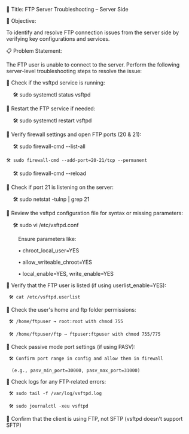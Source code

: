 🐘 Title: FTP Server Troubleshooting – Server Side

🎯 Objective:

To identify and resolve FTP connection issues from the server side by verifying key configurations and services.

📋 Problem Statement:

The FTP user is unable to connect to the server. Perform the following server-level troubleshooting steps to resolve the issue:

🔸 Check if the vsftpd service is running:

 	🛠️ sudo systemctl status vsftpd

🔸 Restart the FTP service if needed:

 	🛠️ sudo systemctl restart vsftpd

🔸 Verify firewall settings and open FTP ports (20 & 21):

 	🛠️ sudo firewall-cmd --list-all

	🛠️ sudo firewall-cmd --add-port=20-21/tcp --permanent

 	🛠️ sudo firewall-cmd --reload

🔸 Check if port 21 is listening on the server:

 	🛠️ sudo netstat -tulnp | grep 21

🔸 Review the vsftpd configuration file for syntax or missing parameters:

 	🛠️ sudo vi /etc/vsftpd.conf

  		Ensure parameters like:

  		• chroot_local_user=YES

  		• allow_writeable_chroot=YES

  		• local_enable=YES, write_enable=YES

🔸 Verify that the FTP user is listed (if using userlist_enable=YES):

	 🛠️ cat /etc/vsftpd.userlist

🔸 Check the user's home and ftp folder permissions:

	 🛠️ /home/ftpuser → root:root with chmod 755

	 🛠️ /home/ftpuser/ftp → ftpuser:ftpuser with chmod 755/775

🔸 Check passive mode port settings (if using PASV):

	 🛠️ Confirm port range in config and allow them in firewall

	  (e.g., pasv_min_port=30000, pasv_max_port=31000)

🔸 Check logs for any FTP-related errors:

	 🛠️ sudo tail -f /var/log/vsftpd.log

	 🛠️ sudo journalctl -xeu vsftpd

🔸 Confirm that the client is using FTP, not SFTP (vsftpd doesn’t support SFTP)